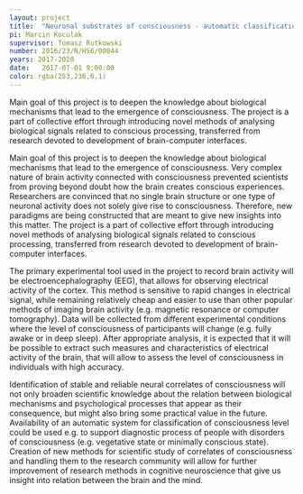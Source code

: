 ```yaml
---
layout: project
title:  "Neuronal substrates of consciousness - automatic classification of level of consciousness with BCI methods."
pi: Marcin Koculak
supervisor: Tomasz Rutkowski
number: 2016/23/N/HS6/00844
years: 2017-2020
date:   2017-07-01 9:00:00
color: rgba(253,236,6,1)
---
```


Main goal of this project is to deepen the knowledge about biological mechanisms that lead to the emergence of consciousness. The project is a part of collective effort through introducing novel methods of analysing biological signals related to conscious processing, transferred from research devoted to development of brain-computer interfaces.

Main goal of this project is to deepen the knowledge about biological mechanisms that lead to the emergence of consciousness. Very complex nature of brain activity connected with consciousness prevented scientists from proving beyond doubt how the brain creates conscious experiences. Researchers are convinced that no single brain structure or one type of neuronal activity does not solely give rise to consciousness. Therefore, new paradigms are being constructed that are meant to give new insights into this matter. The project is a part of collective effort through introducing novel methods of analysing biological signals related to conscious processing, transferred from research devoted to development of brain-computer interfaces.

The primary experimental tool used in the project to record brain activity will be electroencephalography (EEG), that allows for observing electrical activity of the cortex. This method is sensitive to rapid changes in electrical signal, while remaining relatively cheap and easier to use than other popular methods of imaging brain activity (e.g. magnetic resonance or computer tomography). Data will be collected from different experimental conditions where the level of consciousness of participants will change (e.g. fully awake or in deep sleep). After appropriate analysis, it is expected that it will be possible to extract such measures and characteristics of electrical activity of the brain, that will allow to assess the level of consciousness in individuals with high accuracy.

Identification of stable and reliable neural correlates of consciousness will not only broaden scientific knowledge about the relation between biological mechanisms and psychological processes that appear as their consequence, but might also bring some practical value in the future. Availability of an automatic system for classification of consciousness level could be used e.g. to support diagnostic process of people with disorders of consciousness (e.g. vegetative state or minimally conscious state). Creation of new methods for scientific study of correlates of consciousness and handling them to the research community will allow for further improvement of research methods in cognitive neuroscience that give us insight into relation between the brain and the mind.
